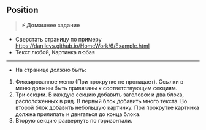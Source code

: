 
## Position

> **⚡️ Домашнее задание**
- Сверстать страницу по примеру https://danilevs.github.io/HomeWork/6/Example.html
- Текст любой, Картинка любая

---

- На странице должно быть:
1. Фиксированное меню (При прокрутке не пропадает). Ссылки в меню должны быть привязаны к соответствующим секциям.
2. Три секции. В каждую секцию добавить заголовок и два блока, расположенных в ряд. В первый блок добавить много текста. Во второй блок добавить небольшую картинку. При прокрутке картинка должна прилипать и двигаться до конца блока.
3. Вторую секцию развернуть по горизонтали.
